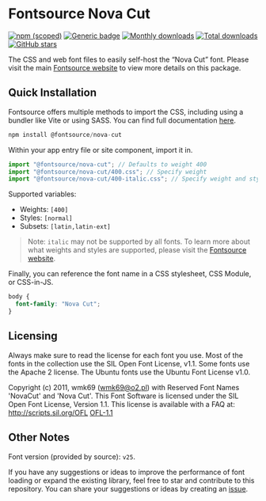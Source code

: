 # Fontsource Nova Cut

[![npm (scoped)](https://img.shields.io/npm/v/@fontsource/nova-cut?color=brightgreen)](https://www.npmjs.com/package/@fontsource/nova-cut) [![Generic badge](https://img.shields.io/badge/fontsource-passing-brightgreen)](https://github.com/fontsource/fontsource) [![Monthly downloads](https://badgen.net/npm/dm/@fontsource/nova-cut)](https://github.com/fontsource/fontsource) [![Total downloads](https://badgen.net/npm/dt/@fontsource/nova-cut)](https://github.com/fontsource/fontsource) [![GitHub stars](https://img.shields.io/github/stars/fontsource/fontsource.svg?style=social&label=Star)](https://github.com/fontsource/fontsource/stargazers)

The CSS and web font files to easily self-host the “Nova Cut” font. Please visit the main [Fontsource website](https://fontsource.org/fonts/nova-cut) to view more details on this package.

## Quick Installation

Fontsource offers multiple methods to import the CSS, including using a bundler like Vite or using SASS. You can find full documentation [here](https://fontsource.org/docs/getting-started/introduction).

```javascript
npm install @fontsource/nova-cut
```

Within your app entry file or site component, import it in.

```javascript
import "@fontsource/nova-cut"; // Defaults to weight 400
import "@fontsource/nova-cut/400.css"; // Specify weight
import "@fontsource/nova-cut/400-italic.css"; // Specify weight and style
```

Supported variables:
- Weights: `[400]`
- Styles: `[normal]`
- Subsets: `[latin,latin-ext]`

> Note: `italic` may not be supported by all fonts. To learn more about what weights and styles are supported, please visit the [Fontsource website](https://fontsource.org/fonts/nova-cut).

Finally, you can reference the font name in a CSS stylesheet, CSS Module, or CSS-in-JS.

```css
body {
  font-family: "Nova Cut";
}
```

## Licensing
Always make sure to read the license for each font you use. Most of the fonts in the collection use the SIL Open Font License, v1.1. Some fonts use the Apache 2 license. The Ubuntu fonts use the Ubuntu Font License v1.0.

Copyright (c) 2011, wmk69 (wmk69@o2.pl) with Reserved Font Names 'NovaCut' and 'Nova Cut'. This Font Software is licensed under the SIL Open Font License, Version 1.1. This license is available with a FAQ at: http://scripts.sil.org/OFL
[OFL-1.1](https://openfontlicense.org)

## Other Notes
Font version (provided by source): `v25`.

If you have any suggestions or ideas to improve the performance of font loading or expand the existing library, feel free to star and contribute to this repository. You can share your suggestions or ideas by creating an [issue](https://github.com/fontsource/fontsource/issues).
